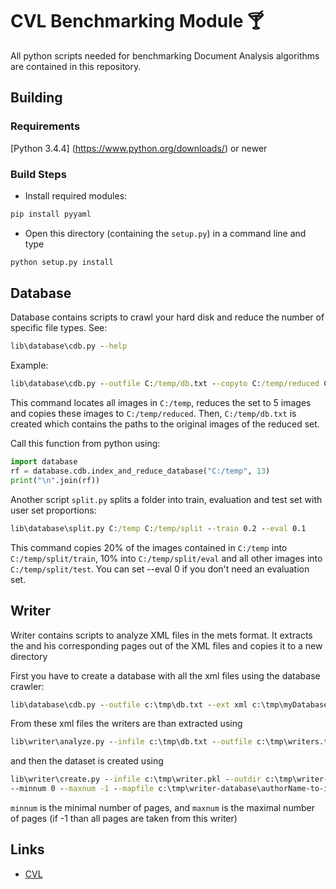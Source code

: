 # CVL Benchmarking Module 🍸

All python scripts needed for benchmarking Document Analysis algorithms
are contained in this repository.

## Building

### Requirements

[Python 3.4.4] (https://www.python.org/downloads/) or newer

### Build Steps

- Install required modules:

```bat
pip install pyyaml
```

- Open this directory (containing the ``setup.py``) in a command line and type

```bat
python setup.py install
```

## Database

Database contains scripts to crawl your hard disk and reduce the number of
specific file types. See:

```bat
lib\database\cdb.py --help
```

Example:

```bat
lib\database\cdb.py --outfile C:/temp/db.txt --copyto C:/temp/reduced C:/temp 5
```

This command locates all images in ``C:/temp``, reduces the set to 5 images and
copies these images to ``C:/temp/reduced``. Then, ``C:/temp/db.txt`` is
created which contains the paths to the original images of the reduced set.

Call this function from python using:

```python
import database
rf = database.cdb.index_and_reduce_database("C:/temp", 13)
print("\n".join(rf))
```

Another script `split.py` splits a folder into train, evaluation and test set with user set proportions:

```bat
lib\database\split.py C:/temp C:/temp/split --train 0.2 --eval 0.1
```

This command copies 20% of the images contained in `C:/temp` into `C:/temp/split/train`, 10% into `C:/temp/split/eval` and all other images into `C:/temp/split/test`. You can set --eval 0 if you don't need an evaluation set.

## Writer

Writer contains scripts to analyze XML files in the mets format. It extracts the
and his corresponding pages out of the XML files and copies it to a new directory

First you have to create a database with all the xml files using the database crawler:

```bat
lib\database\cdb.py --outfile c:\tmp\db.txt --ext xml c:\tmp\myDatabase 1000000
```

From these xml files the writers are than extracted using

```bat
lib\writer\analyze.py --infile c:\tmp\db.txt --outfile c:\tmp\writers.txt --dumpfile c:\tmp\writer.pkl

```

and then the dataset is created using

``` bat
lib\writer\create.py --infile c:\tmp\writer.pkl --outdir c:\tmp\writer-database \\
--minnum 0 --maxnum -1 --mapfile c:\tmp\writer-database\authorName-to-id-mapping.txt
```

`minnum` is the minimal number of pages, and `maxnum` is the maximal number of pages
(if -1 than all pages are taken from this writer)

## Links

- [CVL](http://www.caa.tuwien.ac.at/cvl/)
